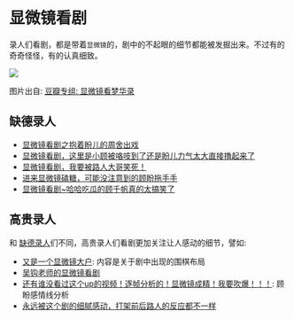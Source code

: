 # 显微镜看剧

录人们看剧，都是带着`显微镜`的，剧中的不起眼的细节都能被发掘出来。不过有的奇奇怪怪，有的认真细致。


![](/image/lu/micro.jpg)

图片出自: [豆瓣专组: 显微镜看梦华录](https://www.douban.com/group/topic/274274275/?_i=6784589Rn8heGv,6784640Rn8heGv)



## 缺德录人



* [显微镜看剧之抱着盼儿的周舍出戏](https://www.douban.com/group/topic/271290014/?_i=6511766Rn8heGv)
* [显微镜看剧，这里是小顾被咯吱到了还是盼儿力气太大直接撸起来了 ](https://www.douban.com/group/topic/270673002/?_i=6511901Rn8heGv)
* [显微镜看剧，我要被路人大哥笑死！](https://www.douban.com/group/topic/268936944/?_i=6511967Rn8heGv)
* [进来显微镜磕糖，可能没注意到的顾盼拖手手](https://www.douban.com/group/topic/271171256/?_i=6512072Rn8heGv)
* [显微镜看剧~哈哈吃瓜的顾千帆真的太搞笑了](https://www.douban.com/group/topic/269247859/?_i=6512599Rn8heGv)



## 高贵录人

和 [缺德录人](/luren/luren-1.html)们不同，高贵录人们看剧更加关注让人感动的细节，譬如:

* [又是一个显微镜大户](https://www.douban.com/group/topic/269901829/?_i=6512362Rn8heGv): 内容是关于剧中出现的围棋布局
* [吴钩老师的显微镜看剧](https://www.douban.com/group/topic/269744395/?_i=6512449Rn8heGv)
* [还有谁没看过这个up的视频！逐帧分析的！显微镜成精！我要吹爆！！！](https://www.douban.com/group/topic/268361248/?_i=6512497Rn8heGv): 顾盼感情线分析
* [永远被这个剧的细腻感动，打架前后路人的反应都不一样](https://www.douban.com/group/topic/269011637/?_i=6512562Rn8heGv)

